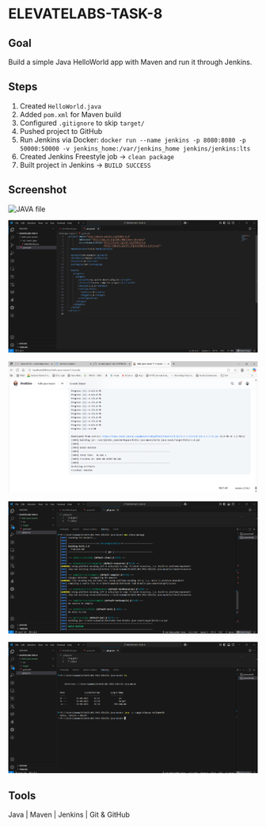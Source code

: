 # ELEVATELABS-TASK-8

## Goal
Build a simple Java HelloWorld app with Maven and run it through Jenkins.


## Steps
1. Created `HelloWorld.java`  
2. Added `pom.xml` for Maven build  
3. Configured `.gitignore` to skip `target/`  
4. Pushed project to GitHub 
5. Run Jenkins via Docker: `docker run --name jenkins -p 8080:8080 -p 50000:50000 -v jenkins_home:/var/jenkins_home jenkins/jenkins:lts`   
6. Created Jenkins Freestyle job → `clean package`  
7. Built project in Jenkins → `BUILD SUCCESS`


## Screenshot
![JAVA file](screeshots/JAVAfile.png)

![POM file](screenshots/POMfile.png)

![Jenkins Build Success](screenshots/jenkinsconsole.png)

![Locally Build](screenshots/locallybuild.png)

![Locally accessed](screenshots/locallyaccessed.png)
## Tools
Java | Maven | Jenkins | Git & GitHub
